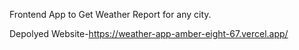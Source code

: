 Frontend App to Get Weather Report for any city.

Depolyed Website-https://weather-app-amber-eight-67.vercel.app/
